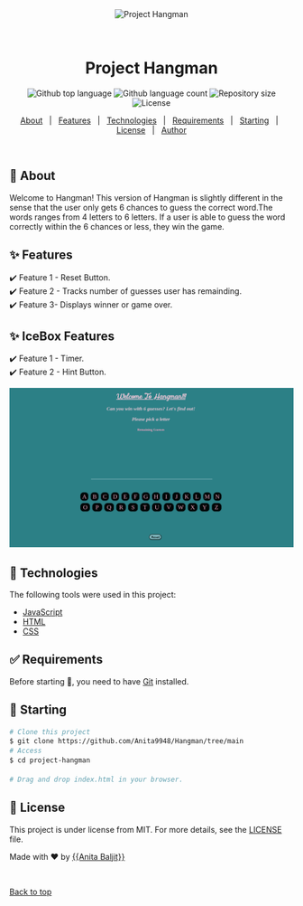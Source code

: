 <div align="center" id="top"> 
  <img src="./.github/app.gif" alt="Project Hangman" />

&#xa0;

  <!-- <a href="https://projecthangman.netlify.app">Demo</a> -->
</div>


<h1 align="center">Project Hangman</h1>

<p align="center">
  <img alt="Github top language" src="https://img.shields.io/github/languages/top/{{YOUR_GITHUB_USERNAME}}/project-hangman?color=56BEB8">

  <img alt="Github language count" src="https://img.shields.io/github/languages/count/{{YOUR_GITHUB_USERNAME}}/project-hangman?color=56BEB8">

  <img alt="Repository size" src="https://img.shields.io/github/repo-size/{{YOUR_GITHUB_USERNAME}}/project-hangman?color=56BEB8">

  <img alt="License" src="https://img.shields.io/github/license/{{YOUR_GITHUB_USERNAME}}/project-hangman?color=56BEB8">

  <!-- <img alt="Github issues" src="https://img.shields.io/github/issues/{{YOUR_GITHUB_USERNAME}}/project-hangman?color=56BEB8" /> -->

  <!-- <img alt="Github forks" src="https://img.shields.io/github/forks/{{YOUR_GITHUB_USERNAME}}/project-hangman?color=56BEB8" /> -->

  <!-- <img alt="Github stars" src="https://img.shields.io/github/stars/{{YOUR_GITHUB_USERNAME}}/project-hangman?color=56BEB8" /> -->
</p>

<!-- Status -->

<!-- <h4 align="center">
	🚧  Project Hangman 🚀 Under construction...  🚧
</h4>

<hr> -->

<p align="center">
  <a href="#dart-about">About</a> &#xa0; | &#xa0; 
  <a href="#sparkles-features">Features</a> &#xa0; | &#xa0;
  <a href="#rocket-technologies">Technologies</a> &#xa0; | &#xa0;
  <a href="#white_check_mark-requirements">Requirements</a> &#xa0; | &#xa0;
  <a href="#checkered_flag-starting">Starting</a> &#xa0; | &#xa0;
  <a href="#memo-license">License</a> &#xa0; | &#xa0;
  <a href="https://github.com/{{YOUR_GITHUB_USERNAME}}" target="_blank">Author</a>
</p>

<br>

## :dart: About

Welcome to Hangman!
This version of Hangman is slightly different in the sense that the user only gets 6 chances to guess the correct word.The words ranges from 4 letters to 6 letters. If a user is able to guess the word correctly within the 6 chances or less, they win the game.

## :sparkles: Features

:heavy_check_mark: Feature 1 - Reset Button.\
:heavy_check_mark: Feature 2 - Tracks number of guesses user has remainding.\
:heavy_check_mark: Feature 3- Displays winner or game over.

## :sparkles: IceBox Features

:heavy_check_mark: Feature 1 - Timer.\
:heavy_check_mark: Feature 2 - Hint Button.

<img alt="screenshot1" src="images/Screenshot from 2022-09-23 11-21-09.png">

## :rocket: Technologies

The following tools were used in this project:

- [JavaScript](http://www.ecma-international.org/publications-and-standards/standards/ecma-262/)
- [HTML](https://html.spec.whatwg.org/)
- [CSS](https://www.w3.org/TR/CSS/#css)

## :white_check_mark: Requirements

Before starting :checkered_flag:, you need to have [Git](https://git-scm.com) installed.

## :checkered_flag: Starting

```bash
# Clone this project
$ git clone https://github.com/Anita9948/Hangman/tree/main
# Access
$ cd project-hangman

# Drag and drop index.html in your browser.


```

## :memo: License

This project is under license from MIT. For more details, see the [LICENSE](LICENSE.md) file.

Made with :heart: by <a href="https://github.com/{{YOUR_GITHUB_USERNAME}}" target="_blank">{{Anita Baljit}}</a>

&#xa0;

<a href="#top">Back to top</a>
